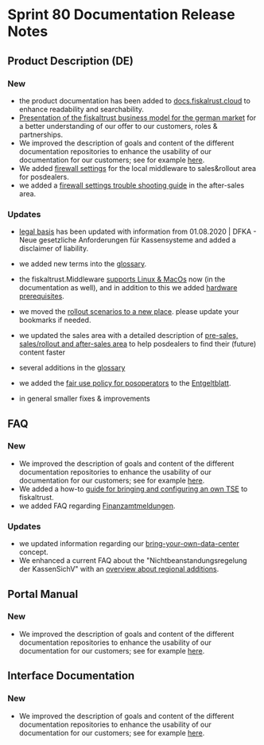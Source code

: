 # Sprint 80 Documentation Release Notes

## Product Description (DE)

### New

- the product documentation has been added to [docs.fiskalrust.cloud](https://docs.fiskaltrust.cloud/doc/productdescription-de-doc/README.html) to enhance readability and searchability.
- [Presentation of the fiskaltrust business model for the german market](https://docs.fiskaltrust.cloud/doc/productdescription-de-doc/product-service-description/DE-business-model.html) for a better understanding of our offer to our customers, roles & partnerships. 
- We improved the description of goals and content of the different documentation repositories to enhance the usability of our documentation for our customers; see for example [here](https://docs.fiskaltrust.cloud/doc/productdescription-de-doc/README.html#weitere-öffentliche-fiskaltrust-repositories).
- We added [firewall settings](https://github.com/fiskaltrust/productdescription-de-doc/blob/master/for-posdealers/03-sales/firewall-settings.md) for the local middleware to sales&rollout area for posdealers.
- we added a [firewall settings trouble shooting guide](https://github.com/fiskaltrust/productdescription-de-doc/blob/master/for-posdealers/04-after-sales/troubleshooting-firewall.md) in the after-sales area.

### Updates

- [legal basis](https://github.com/fiskaltrust/productdescription-de-doc/blob/master/product-service-description/DE-rechtliche-grundlagen.md) has been updated with information from 01.08.2020 | DFKA - Neue gesetzliche Anforderungen für Kassensysteme and added a disclaimer of liability.
- we added new terms into the [glossary](https://docs.fiskaltrust.cloud/doc/productdescription-de-doc/glossar/README.html).
- the fiskaltrust.Middleware [supports Linux & MacOs](https://docs.fiskaltrust.cloud/doc/productdescription-de-doc/product-service-description/compliance-as-a-service/produkte/4445-0003-lokal-installierte-middleware.html#linux-macos) now (in the documentation as well), and in addition to this we added [hardware prerequisites](https://docs.fiskaltrust.cloud/doc/productdescription-de-doc/product-service-description/compliance-as-a-service/produkte/4445-0003-lokal-installierte-middleware.html#hardware-voraussetzungen).
- we moved the [rollout scenarios to a new place](https://docs.fiskaltrust.cloud/doc/productdescription-de-doc/for-posdealers/02-pre-sales/rollout-scenarios.html). please update your bookmarks if needed.
- we updated the sales area with a detailed description of [pre-sales, sales/rollout and after-sales area](https://docs.fiskaltrust.cloud/doc/productdescription-de-doc/for-posdealers/vertriebsmodell.html) to help posdealers to find their (future) content faster
- several additions in the [glossary](https://docs.fiskaltrust.cloud/doc/productdescription-de-doc/glossar/README.html)
- we added the [fair use policy for posoperators](https://docs.fiskaltrust.cloud/doc/productdescription-de-doc/for-posoperators/tse-fiskaly-fair-use-policy.html) to the [Entgeltblatt](https://docs.fiskaltrust.cloud/doc/productdescription-de-doc/for-posoperators/endkunden-preisliste.html).

- in general smaller fixes & improvements

## FAQ

### New

- We improved the description of goals and content of the different documentation repositories to enhance the usability of our documentation for our customers; see for example [here](https://docs.fiskaltrust.cloud/doc/productdescription-de-doc/README.html#weitere-öffentliche-fiskaltrust-repositories).
- We added a how-to [guide for bringing and configuring an own TSE](https://github.com/fiskaltrust/faq/blob/master/qna/DE-bring-your-own-tse.md) to fiskaltrust.
- we added FAQ regarding [Finanzamtmeldungen](https://docs.fiskaltrust.cloud/doc/faq/qna/market-de.html#unsere-cloud-kasse-arbeitet-lediglich-mit-eingabegerätenterminals-die-keine-offlinefunktionalität-bieten-und-nur-bei-internet-verbindung-zum-rechenzentrum-vorgänge-aufzeichnen-können-die-aufzeichnungen-erfolgen-ausschließlich-auf-den-servern-im-rechenzentrum-cloud-damit-ist-das-rechenzentrum-lt-bsi-das-operational-environment-kann-ich-in-meinem-rechenzentrum-eine-eigene-tse-betreiben).

### Updates
- we updated information regarding our [bring-your-own-data-center](https://docs.fiskaltrust.cloud/doc/faq/qna/market-de.html#voraussetzungen) concept.
- We enhanced a current FAQ about the "Nichtbeanstandungsregelung der KassenSichV" with an [overview about regional additions](https://docs.fiskaltrust.cloud/doc/faq/qna/market-de.html#regionale-ergänzungen-zur-nichtbeanstandungsregelung).

## Portal Manual

### New

- We improved the description of goals and content of the different documentation repositories to enhance the usability of our documentation for our customers; see for example [here](https://docs.fiskaltrust.cloud/doc/productdescription-de-doc/README.html#weitere-öffentliche-fiskaltrust-repositories).

## Interface Documentation

### New

- We improved the description of goals and content of the different documentation repositories to enhance the usability of our documentation for our customers; see for example [here](https://docs.fiskaltrust.cloud/doc/productdescription-de-doc/README.html#weitere-öffentliche-fiskaltrust-repositories).


